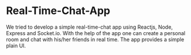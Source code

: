 # Real-Time-Chat-App

We tried to develop a simple real-time-chat app using Reactjs, Node, Express and Socket.io. With the help of the app one can create a personal room and chat with his/her friends in real time. The app provides a simple plain UI.
